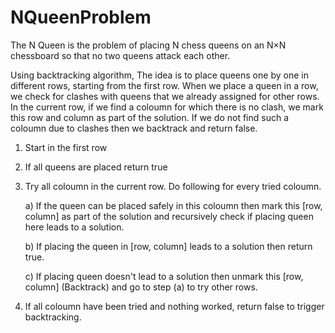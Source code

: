 # NQueenProblem
The N Queen is the problem of placing N chess queens on an N×N chessboard so that no two queens attack each other.

Using backtracking algorithm, The idea is to place queens one by one in different rows, starting from the first row. When we place a queen in a row, we check for clashes with queens that we already assigned for other rows. In the current row, if we find a coloumn for which there is no clash, we mark this row and column as part of the solution. If we do not find such a coloumn due to clashes then we backtrack and return false.

1) Start in the first row

2) If all queens are placed
    return true
    
3) Try all coloumn in the current row. 
   Do following for every tried coloumn.
   
    a) If the queen can be placed safely in this coloumn 
       then mark this [row, column] as part of the 
       solution and recursively check if placing
       queen here leads to a solution.
       
    b) If placing the queen in [row, column] leads to
       a solution then return true.
       
    c) If placing queen doesn't lead to a solution then
       unmark this [row, column] (Backtrack) and go to 
       step (a) to try other rows.
       
4) If all coloumn have been tried and nothing worked,
   return false to trigger backtracking.

